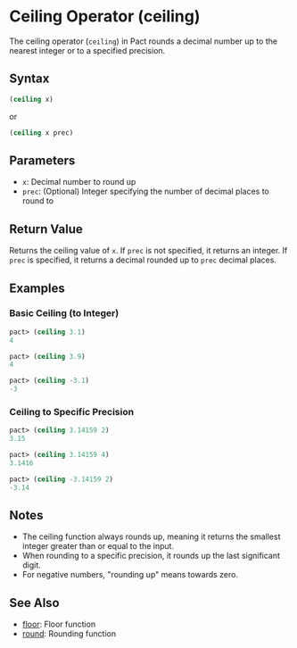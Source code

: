 # Ceiling Operator (ceiling)

The ceiling operator (`ceiling`) in Pact rounds a decimal number up to the nearest integer or to a specified precision.

## Syntax

```lisp
(ceiling x)
```
or
```lisp
(ceiling x prec)
```

## Parameters

- `x`: Decimal number to round up
- `prec`: (Optional) Integer specifying the number of decimal places to round to

## Return Value

Returns the ceiling value of `x`. If `prec` is not specified, it returns an integer. If `prec` is specified, it returns a decimal rounded up to `prec` decimal places.

## Examples

### Basic Ceiling (to Integer)

```lisp
pact> (ceiling 3.1)
4

pact> (ceiling 3.9)
4

pact> (ceiling -3.1)
-3
```

### Ceiling to Specific Precision

```lisp
pact> (ceiling 3.14159 2)
3.15

pact> (ceiling 3.14159 4)
3.1416

pact> (ceiling -3.14159 2)
-3.14
```

## Notes

- The ceiling function always rounds up, meaning it returns the smallest integer greater than or equal to the input.
- When rounding to a specific precision, it rounds up the last significant digit.
- For negative numbers, "rounding up" means towards zero.

## See Also

- [floor](floor.md): Floor function
- [round](round.md): Rounding function

